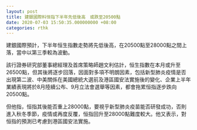 ```yaml
---
layout: post
title: 建銀國際料恒指下半年先低後高　或跌至20500點
date: 2020-07-03 15:50:35.000000000 +08:00
categories: rthk
---
```


建銀國際預計，下半年恒生指數走勢將先低後高，在20500點至28000點之間上落，當中以第三季較為波動。

該行證券研究部董事總經理及首席策略師趙文利估計，恒生指數在本月或升至26500點，但其後將逐步回落，因面對多項不明朗因素，包括新型肺炎疫情是否出現第二波、中美關係在美國總統大選前及港區國安法實施後的變化、企業上半年業績表現將於8月陸續公布、9月立法會選舉等因素，都會拖累恒指逐步跌向20500點。

但他指，恒指其後能否重上28000點，要視乎新型肺炎疫苗能否研發成功，否則進入秋冬季節，疫情或再度反覆，恒指回升至28000點難度較大。他又表示，對恒指的預測已考慮到港區國安法實施。
